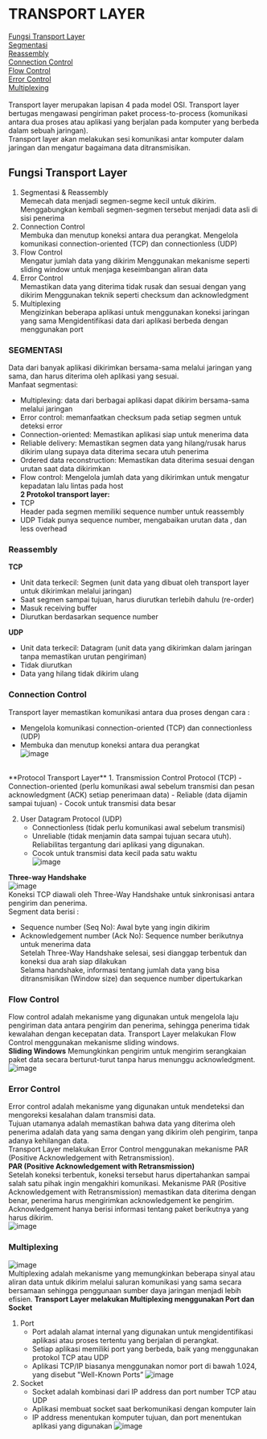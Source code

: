 # TRANSPORT LAYER

[Fungsi Transport Layer](#fungsi-transport-layer) <br />
[Segmentasi](#segmentasi) <br />
[Reassembly](#reassembly) <br />
[Connection Control](#connection-control) <br />
[Flow Control](#flow-control)<br />
[Error Control](#error-control)<br />
[Multiplexing](#multiplexing) <br /><br />
Transport layer merupakan lapisan 4 pada model OSI. Transport layer bertugas mengawasi pengiriman paket process-to-process 
(komunikasi antara dua proses atau aplikasi yang berjalan pada komputer yang berbeda dalam sebuah jaringan). <br />
Transport layer akan melakukan sesi komunikasi antar komputer dalam jaringan dan mengatur bagaimana data ditransmisikan.

## Fungsi Transport Layer
1. Segmentasi & Reassembly <br />
   Memecah data menjadi segmen-segme kecil untuk dikirim.
   Menggabungkan kembali segmen-segmen tersebut menjadi data asli di sisi penerima
2. Connection Control <br />
   Membuka dan menutup koneksi antara dua perangkat.
   Mengelola komunikasi connection-oriented (TCP) dan connectionless (UDP)
3. Flow Control <br />
   Mengatur jumlah data yang dikirim
   Menggunakan mekanisme seperti sliding window untuk menjaga keseimbangan aliran data
4. Error Control <br />
   Memastikan data yang diterima tidak rusak dan sesuai dengan yang dikirim
   Menggunakan teknik seperti checksum dan acknowledgment
5. Multiplexing <br />
   Mengizinkan beberapa aplikasi untuk menggunakan koneksi jaringan yang sama
   Mengidentifikasi data dari aplikasi berbeda dengan menggunakan port


### SEGMENTASI
Data dari banyak aplikasi dikirimkan bersama-sama melalui jaringan yang sama, dan harus diterima oleh aplikasi yang sesuai. <br />
Manfaat segmentasi:
-	Multiplexing: data dari berbagai aplikasi dapat dikirim bersama-sama melalui jaringan 
-	Error control: memanfaatkan checksum pada setiap segmen untuk deteksi error
-	Connection-oriented: Memastikan aplikasi siap untuk menerima data
-	Reliable delivery: Memastikan segmen data yang hilang/rusak harus dikirim ulang supaya data diterima secara utuh penerima
-	Ordered data reconstruction: Memastikan data diterima sesuai dengan urutan saat data dikirimkan
-	Flow control: Mengelola jumlah data yang dikirimkan untuk mengatur kepadatan lalu lintas pada host <br />
**2 Protokol transport layer:** <br />
- TCP <br />
  Header pada segmen memiliki sequence number untuk reassembly
- UDP
  Tidak punya sequence number, mengabaikan urutan data , dan less overhead <br />

### Reassembly
  **TCP** <br />
  - Unit data terkecil: Segmen (unit data yang dibuat oleh transport layer untuk dikirimkan melalui jaringan)
  - Saat segmen sampai tujuan, harus diurutkan terlebih dahulu (re-order)
  - Masuk receiving buffer
  - Diurutkan berdasarkan sequence number <br />

  **UDP**  <br />
  - Unit data terkecil: Datagram (unit data yang dikirimkan dalam jaringan tanpa memastikan urutan pengiriman)
  - Tidak diurutkan
  - Data yang hilang tidak dikirim ulang

### Connection Control
Transport layer memastikan komunikasi antara dua proses dengan cara :
- Mengelola komunikasi connection-oriented (TCP) dan connectionless (UDP)
- Membuka dan menutup koneksi antara dua perangkat <br />
![image](https://github.com/user-attachments/assets/9ea91dca-6426-48ba-97fd-02ea583be85f)
<br />
**Protocol Transport Layer**
1. Transmission Control Protocol (TCP)
   - Connection-oriented (perlu komunikasi awal sebelum transmisi dan pesan acknowledgment (ACK) setiap penerimaan data)
   - Reliable (data dijamin sampai tujuan)
   - Cocok untuk transmisi data besar

2. User Datagram Protocol (UDP)
   - Connectionless (tidak perlu komunikasi awal sebelum transmisi)
   - Unreliable (tidak menjamin data sampai tujuan secara utuh). Reliabilitas tergantung dari aplikasi yang digunakan.
   - Cocok untuk transmisi data kecil pada satu waktu
     <br />
     ![image](https://github.com/user-attachments/assets/bb4ba2f6-690a-4ba0-8e89-43d029bf406e)
     <br />

**Three-way Handshake** <br />
![image](https://github.com/user-attachments/assets/a21f479f-9057-4af1-b571-d31652910ffe)
<br />
Koneksi TCP diawali oleh Three-Way Handshake untuk sinkronisasi antara pengirim dan penerima. <br />
Segment data berisi : <br />
- Sequence number (Seq No): Awal byte yang ingin dikirim
- Acknowledgement number (Ack No): Sequence number berikutnya untuk menerima data <br />
Setelah Three-Way Handshake selesai, sesi dianggap terbentuk dan koneksi dua arah siap dilakukan <br />
Selama handshake, informasi tentang jumlah data yang bisa ditransmisikan (Window size) dan sequence number dipertukarkan

### Flow Control
Flow control adalah mekanisme yang digunakan untuk mengelola laju pengiriman data antara pengirim dan penerima, sehingga penerima tidak kewalahan dengan kecepatan data. Transport Layer melakukan Flow Control menggunakan mekanisme sliding windows.
<br />
**Sliding Windows**
Memungkinkan pengirim untuk mengirim serangkaian paket data secara berturut-turut tanpa harus menunggu acknowledgment. <br />
![image](https://github.com/user-attachments/assets/dfa51bce-2df3-4536-8e8e-98813f605222)

### Error Control
Error control adalah mekanisme yang digunakan untuk mendeteksi dan mengoreksi kesalahan dalam transmisi data. <br />
Tujuan utamanya adalah memastikan bahwa data yang diterima oleh penerima adalah data yang sama dengan yang dikirim oleh pengirim, tanpa adanya kehilangan data. <br />
Transport Layer melakukan Error Control menggunakan mekanisme PAR (Positive Acknowledgement with Retransmission). <br />
**PAR (Positive Acknowledgement with Retransmission)** <br />
Setelah koneksi terbentuk, koneksi tersebut harus dipertahankan sampai salah satu pihak ingin mengakhiri komunikasi. Mekanisme PAR (Positive Acknowledgement with Retransmission) memastikan data diterima dengan benar, penerima harus mengirimkan acknowledgement ke pengirim. Acknowledgement hanya berisi informasi tentang paket berikutnya yang harus dikirim. <br />
![image](https://github.com/user-attachments/assets/86d4ab7f-2944-4fd5-96f5-d870efc835ce)


### Multiplexing
![image](https://github.com/user-attachments/assets/b76a6787-aef4-4bae-8875-a06bf862818d)
<br />
Multiplexing adalah mekanisme yang memungkinkan beberapa sinyal atau aliran data untuk dikirim melalui saluran komunikasi yang sama secara bersamaan sehingga penggunaan sumber daya jaringan menjadi lebih efisien. **Transport Layer melakukan Multiplexing menggunakan Port dan Socket**

1. Port
   - Port adalah alamat internal yang digunakan untuk mengidentifikasi aplikasi atau proses tertentu yang berjalan di perangkat.
   - Setiap aplikasi memiliki port yang berbeda, baik yang menggunakan protokol TCP atau UDP
   - Aplikasi TCP/IP biasanya menggunakan nomor port di bawah 1.024, yang disebut "Well-Known Ports”
     ![image](https://github.com/user-attachments/assets/e782bd27-3ab3-4d73-b312-6b303c2b7d40)
2. Socket
   - Socket adalah kombinasi dari IP address dan port number TCP atau UDP
   - Aplikasi membuat socket saat berkomunikasi dengan komputer lain
   - IP address menentukan komputer tujuan, dan port menentukan aplikasi yang digunakan
     ![image](https://github.com/user-attachments/assets/f455124c-2db7-472d-b2cd-9a8f464d8465)






